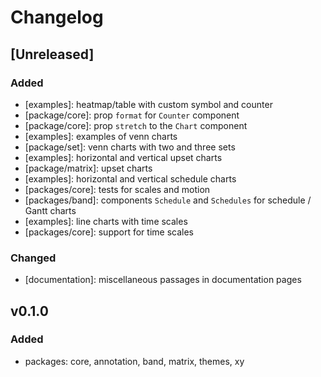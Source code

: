 # Changelog

## [Unreleased]

### Added

-   [examples]: heatmap/table with custom symbol and counter
-   [package/core]: prop `format` for `Counter` component
-   [package/core]: prop `stretch` to the `Chart` component
-   [examples]: examples of venn charts
-   [package/set]: venn charts with two and three sets
-   [examples]: horizontal and vertical upset charts
-   [package/matrix]: upset charts
-   [examples]: horizontal and vertical schedule charts
-   [packages/core]: tests for scales and motion
-   [packages/band]: components `Schedule` and `Schedules` for schedule / Gantt charts
-   [examples]: line charts with time scales
-   [packages/core]: support for time scales

### Changed

-   [documentation]: miscellaneous passages in documentation pages

## v0.1.0

### Added

-   packages: core, annotation, band, matrix, themes, xy
